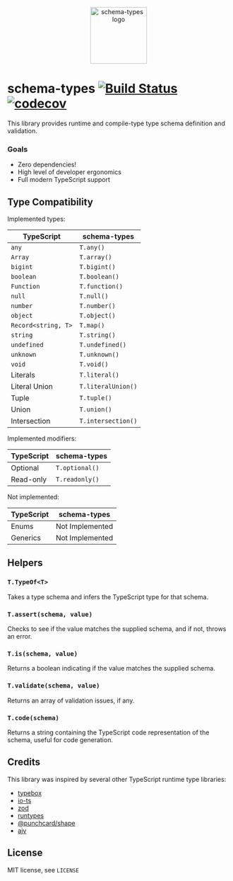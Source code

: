 <p align="center"><img src="https://schema-types.dev/logo.png" alt="schema-types logo" width="128" /></p>

# schema-types [![Build Status](https://github.com/schema-types/schema-types/workflows/CI/badge.svg)](https://github.com/schema-types/schema-types/actions) [![codecov](https://codecov.io/gh/schema-types/schema-types/branch/main/graph/badge.svg)](https://codecov.io/gh/schema-types/schema-types)

This library provides runtime and compile-type type schema definition and validation.

### Goals

- Zero dependencies!
- High level of developer ergonomics
- Full modern TypeScript support

## Type Compatibility

Implemented types:

| TypeScript          | schema-types       |
| ------------------- | ------------------ |
| `any`               | `T.any()`          |
| `Array`             | `T.array()`        |
| `bigint`            | `T.bigint()`       |
| `boolean`           | `T.boolean()`      |
| `Function`          | `T.function()`     |
| `null`              | `T.null()`         |
| `number`            | `T.number()`       |
| `object`            | `T.object()`       |
| `Record<string, T>` | `T.map()`          |
| `string`            | `T.string()`       |
| `undefined`         | `T.undefined()`    |
| `unknown`           | `T.unknown()`      |
| `void`              | `T.void()`         |
| Literals            | `T.literal()`      |
| Literal Union       | `T.literalUnion()` |
| Tuple               | `T.tuple()`        |
| Union               | `T.union()`        |
| Intersection        | `T.intersection()` |

Implemented modifiers:

| TypeScript | schema-types   |
| ---------- | -------------- |
| Optional   | `T.optional()` |
| Read-only  | `T.readonly()` |

Not implemented:

| TypeScript | schema-types    |
| ---------- | --------------- |
| Enums      | Not Implemented |
| Generics   | Not Implemented |

## Helpers

### `T.TypeOf<T>`

Takes a type schema and infers the TypeScript type for that schema.

### `T.assert(schema, value)`

Checks to see if the value matches the supplied schema, and if not, throws an error.

### `T.is(schema, value)`

Returns a boolean indicating if the value matches the supplied schema.

### `T.validate(schema, value)`

Returns an array of validation issues, if any.

### `T.code(schema)`

Returns a string containing the TypeScript code representation of the schema, useful for code generation.

## Credits

This library was inspired by several other TypeScript runtime type libraries:

- [typebox](https://github.com/sinclairzx81/typebox)
- [io-ts](https://github.com/gcanti/io-ts)
- [zod](https://github.com/vriad/zod)
- [runtypes](https://github.com/pelotom/runtypes)
- [@punchcard/shape](https://github.com/punchcard/punchcard/tree/master/packages/%40punchcard/shape)
- [ajv](https://github.com/ajv-validator/ajv)

## License

MIT license, see `LICENSE`
